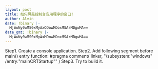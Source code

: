 ```yaml
---
layout: post
title: 如何屏蔽控制台应用程序的窗口?
author: Alvin
date: !binary |-
  MjAwNy0wMS0xMyAxODowMDoxMSArMDgwMA==
date_gmt: !binary |-
  MjAwNy0wMS0xMyAxMDowMDoxMSArMDgwMA==
---
```

Step1. Create a console application.
Step2. Add following segment before main() entry function:
            #pragma comment( linker, "/subsystem:\"windows\" /entry:\"mainCRTStartup\"" )
Step3. Try to build it. 
